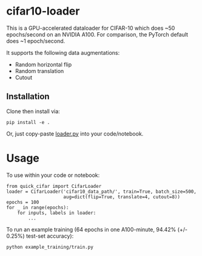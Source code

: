 # cifar10-loader

This is a GPU-accelerated dataloader for CIFAR-10 which does ~50 epochs/second on an NVIDIA A100.
For comparison, the PyTorch default does ~1 epoch/second.

It supports the following data augmentations:
* Random horizontal flip
* Random translation
* Cutout

## Installation
Clone then install via:
```
pip install -e .
```
Or, just copy-paste [loader.py](https://github.com/KellerJordan/cifar10-loader/blob/master/quick_cifar/loader.py) into your code/notebook.

# Usage

To use within your code or notebook:

```
from quick_cifar import CifarLoader
loader = CifarLoader('cifar10_data_path/', train=True, batch_size=500,
                     aug=dict(flip=True, translate=4, cutout=8))
epochs = 100
for _ in range(epochs):
    for inputs, labels in loader:
        ...
```

To run an example training (64 epochs in one A100-minute, 94.42% (+/- 0.25%) test-set accuracy):
```
python example_training/train.py
```

